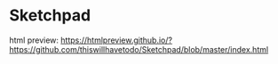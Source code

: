 # Sketchpad
html preview:
https://htmlpreview.github.io/?https://github.com/thiswillhavetodo/Sketchpad/blob/master/index.html
